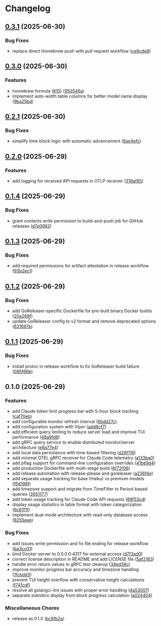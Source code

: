 # Changelog

## [0.3.1](https://github.com/elct9620/ccmon/compare/v0.3.0...v0.3.1) (2025-06-30)


### Bug Fixes

* replace direct Homebrew push with pull request workflow ([ce8cde8](https://github.com/elct9620/ccmon/commit/ce8cde82e6cd8b2847b947061955c240be361544))

## [0.3.0](https://github.com/elct9620/ccmon/compare/v0.2.1...v0.3.0) (2025-06-30)


### Features

* homebrew formula ([#10](https://github.com/elct9620/ccmon/issues/10)) ([950546a](https://github.com/elct9620/ccmon/commit/950546af66e8665710d4f10703bb3dae57e0ab13))
* implement auto-width table columns for better model name display ([9ba25bd](https://github.com/elct9620/ccmon/commit/9ba25bdb974017505f95d92ff53df97aba1945d1))

## [0.2.1](https://github.com/elct9620/ccmon/compare/v0.2.0...v0.2.1) (2025-06-30)


### Bug Fixes

* simplify time block logic with automatic advancement ([8ae4efc](https://github.com/elct9620/ccmon/commit/8ae4efcebce9b9fa19f846d7e2f2521e5443c1f1))

## [0.2.0](https://github.com/elct9620/ccmon/compare/v0.1.4...v0.2.0) (2025-06-29)


### Features

* add logging for received API requests in OTLP receiver ([319af85](https://github.com/elct9620/ccmon/commit/319af85174df7959158dba4581d97cf440174b73))

## [0.1.4](https://github.com/elct9620/ccmon/compare/v0.1.3...v0.1.4) (2025-06-29)


### Bug Fixes

* grant contents write permission to build-and-push job for GitHub releases ([d7e0982](https://github.com/elct9620/ccmon/commit/d7e0982e63be3713fc6be8d9ca6815366e0111fe))

## [0.1.3](https://github.com/elct9620/ccmon/compare/v0.1.2...v0.1.3) (2025-06-29)


### Bug Fixes

* add required permissions for artifact attestation in release workflow ([93b2ec1](https://github.com/elct9620/ccmon/commit/93b2ec19bff806139e24581d6768dc2e83ba4104))

## [0.1.2](https://github.com/elct9620/ccmon/compare/v0.1.1...v0.1.2) (2025-06-29)


### Bug Fixes

* add GoReleaser-specific Dockerfile for pre-built binary Docker builds ([20a269f](https://github.com/elct9620/ccmon/commit/20a269f9cfcdbb8aed2af8554fed420b73480a56))
* update GoReleaser config to v2 format and remove deprecated options ([631697b](https://github.com/elct9620/ccmon/commit/631697b644f2fec5bca013b886f20339fff35016))

## [0.1.1](https://github.com/elct9620/ccmon/compare/v0.1.0...v0.1.1) (2025-06-29)


### Bug Fixes

* install protoc in release workflow to fix GoReleaser build failure ([085f66b](https://github.com/elct9620/ccmon/commit/085f66b146356b39ce74c3cb29eaf5b05ad9e67d))

## 0.1.0 (2025-06-29)


### Features

* add Claude token limit progress bar with 5-hour block tracking ([caf70eb](https://github.com/elct9620/ccmon/commit/caf70eb190d6714ea5e5f4e49d75093f7b591d4e))
* add configurable monitor refresh interval ([6bdd27c](https://github.com/elct9620/ccmon/commit/6bdd27ccb2dcf20f9e365f462afdf05ec898825f))
* add configuration system with Viper ([add8cf7](https://github.com/elct9620/ccmon/commit/add8cf73c5a94a778f5e330479fe1e6f230570d8))
* add efficient query limiting to reduce server load and improve TUI performance ([48a9fd8](https://github.com/elct9620/ccmon/commit/48a9fd879a13e6fc6a114c9eda8f951f1174676e))
* add gRPC query service to enable distributed monitor/server architecture ([e9a77e4](https://github.com/elct9620/ccmon/commit/e9a77e42d0ec0986f727859b97dadd6517f4841d))
* add local data persistence with time-based filtering ([d26f116](https://github.com/elct9620/ccmon/commit/d26f116fda2b2f1a86814cce84cb403b1a003ce0))
* add minimal OTEL gRPC receiver for Claude Code telemetry ([a133ba0](https://github.com/elct9620/ccmon/commit/a133ba052062bf0b9b8e0beb857dd86b00dea4ff))
* add pflag support for command-line configuration overrides ([41be9d4](https://github.com/elct9620/ccmon/commit/41be9d44a3b414364d7d21958ea95b5a8f4ba04b))
* add production Dockerfile with multi-stage build ([6f72f06](https://github.com/elct9620/ccmon/commit/6f72f06b89d474e045ec2d6f522517fff05217ef))
* add release automation with release-please and goreleaser ([a236f4e](https://github.com/elct9620/ccmon/commit/a236f4e27d44a9c30bbbf2b29ca2665f7e73326a))
* add separate usage tracking for base (Haiku) vs premium models ([f5d198f](https://github.com/elct9620/ccmon/commit/f5d198ff19d78e2f83fee8f85d6eba7ddb9bf4c5))
* add timezone support and migrate from TimeFilter to Period-based queries ([2651177](https://github.com/elct9620/ccmon/commit/265117789ded83eb8da6d749637044c8548d21fb))
* add token usage tracking for Claude Code API requests ([88f53cd](https://github.com/elct9620/ccmon/commit/88f53cd1b2557530bbf7de0b61c3fd2eab9dd79f))
* display usage statistics in table format with token categorization ([6c61f1f](https://github.com/elct9620/ccmon/commit/6c61f1f96e57934d0d5fab6425c38276a6640a70))
* implement dual-mode architecture with read-only database access ([8255eee](https://github.com/elct9620/ccmon/commit/8255eee2ffac7928723fc99ead3beb17d1a27db2))


### Bug Fixes

* add issues write permission and fix file ending for release workflow ([ba3cc01](https://github.com/elct9620/ccmon/commit/ba3cc01d740ee3cdc1c33900d79116e2b627f9a6))
* bind Docker server to 0.0.0.0:4317 for external access ([d7f3ad0](https://github.com/elct9620/ccmon/commit/d7f3ad02c4f4eaf1daa7307e7ff5f68d84fecb3f))
* correct license description in README and add LICENSE file ([5af2183](https://github.com/elct9620/ccmon/commit/5af2183462bdff6f4da130ea86c365593549a6d9))
* handle error return values in gRPC test cleanup ([34ed38c](https://github.com/elct9620/ccmon/commit/34ed38ca714c8e9a985d893cdc2fbfbc30729d78))
* improve monitor progress bar accuracy and timezone handling ([1fcbdd3](https://github.com/elct9620/ccmon/commit/1fcbdd3f348393f5bdf6070b017fc3e2d3ae7e27))
* prevent TUI height overflow with conservative height calculations ([f741cdf](https://github.com/elct9620/ccmon/commit/f741cdf6817004907a38f28594ed70b8259e4067))
* resolve all golangci-lint issues with proper error handling ([4a53007](https://github.com/elct9620/ccmon/commit/4a530072ca9a87323d6376584e466cb08acf0ccd))
* separate statistics display from block progress calculation ([a024404](https://github.com/elct9620/ccmon/commit/a0244049d39ed417df457de24f63fa5ebb126aad))


### Miscellaneous Chores

* release as 0.1.0 ([bc9fb2a](https://github.com/elct9620/ccmon/commit/bc9fb2a82b49261799288c093dbe35ca6133b0b0))
